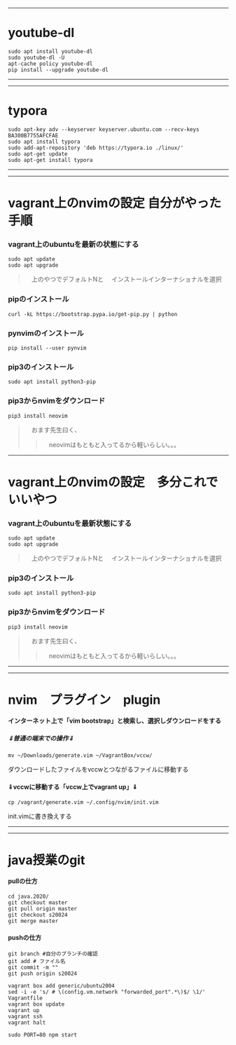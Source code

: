 
---
# youtube-dl
```
sudo apt install youtube-dl
sudo youtube-dl -U
apt-cache policy youtube-dl 
pip install --upgrade youtube-dl
```
---

*****

# typora
```shell
sudo apt-key adv --keyserver keyserver.ubuntu.com --recv-keys BA300B7755AFCFAE
sudo apt install typora
sudo add-apt-repository 'deb https://typora.io ./linux/'
sudo apt-get update
sudo apt-get install typora
```
---

*****
# vagrant上のnvimの設定 自分がやった手順
### vagrant上のubuntuを最新の状態にする
```
sudo apt update
sudo apt upgrade
```
>　上のやつでデフォルトNと
>　インストールインターナショナルを選択
### pipのインストール
```
curl -kL https://bootstrap.pypa.io/get-pip.py | python
```
### pynvimのインストール
```
pip install --user pynvim
```
### pip3のインストール
```
sudo apt install python3-pip
```
### pip3からnvimをダウンロード
```
pip3 install neovim
```
>　おます先生曰く、
>>　neovimはもともと入ってるから軽いらしい。。。

*****

# vagrant上のnvimの設定　多分これでいいやつ
### vagrant上のubuntuを最新状態にする
```
sudo apt update
sudo apt upgrade
```
>　上のやつでデフォルトNと
>　インストールインターナショナルを選択
### pip3のインストール
```
sudo apt install python3-pip
```
### pip3からnvimをダウンロード
```
pip3 install neovim
```
>　おます先生曰く、
>>　neovimはもともと入ってるから軽いらしい。。。

*****
---

# nvim　プラグイン　plugin
#### インターネット上で「vim bootstrap」と検索し、選択しダウンロードをする
##### ⇓普通の端末での操作⇓
```
mv ~/Downloads/generate.vim ~/VagrantBox/vccw/
```
ダウンロードしたファイルをvccwとつながるファイルに移動する

#### ⇓vccwに移動する「vccw上でvagrant up」⇓
```
cp /vagrant/generate.vim ~/.config/nvim/init.vim
```
init.vimに書き換えする


*****
---
# java授業のgit
#### pullの仕方
```
cd java.2020/
git checkout master
git pull origin master
git checkout s20024
git merge master
```
#### pushの仕方

```
git branch #自分のブランチの確認
git add # ファイル名
git commit -m ""
git push origin s20024
```

```
vagrant box add generic/ubuntu2004
sed -i -e 's/ # \(config.vm.network "forwarded_port".*\)$/ \1/' Vagrantfile
vagrant box update
vagrant up
vagrant ssh
vagrant halt
```

```
sudo PORT=80 npm start
```

